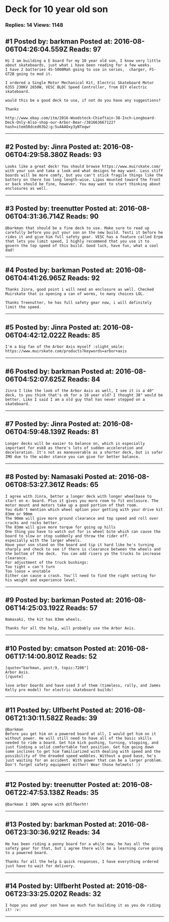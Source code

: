 # Deck for 10 year old son

### Replies: 14 Views: 1148

## \#1 Posted by: barkman Posted at: 2016-08-06T04:26:04.559Z Reads: 97

```
Hi I am building a E board for my 10 year old son, I know very little about skateboards, just what i have been reading for a few weeks.
I have 2 batteries 4S-5000Mah going to use in series,  charger, FS-GT2B going to mod it.

I ordered a Single Motor Mechanical Kit, Electric Skateboard Motor 6355 230KV 2650W, VESC BLDC Speed Controller, from DIY electric skateboard.

would this be a good deck to use, if not do you have any suggestions?

Thanks

http://www.ebay.com/itm/2016-Woodstock-Chieftain-38-Inch-Longboard-Deck-Only-Also-shop-our-Arbor-Bear-/381663667122?hash=item58dced63b2:g:5u4AAOxy3yNTeqwr
```

---
## \#2 Posted by: Jinra Posted at: 2016-08-06T04:29:58.380Z Reads: 93

```
Looks like a great deck! You should browse https://www.muirskate.com/ with your son and take a look and what designs he may want. Less stiff boards will be more comfy, but you can't stick fragile things like the battery on there too long length-wise. Lipos mounted toward the front or back should be fine, however. You may want to start thinking about enclosures as well.
```

---
## \#3 Posted by: treenutter Posted at: 2016-08-06T04:31:36.714Z Reads: 90

```
@barkman that should be a fine deck to use. Make sure to read up carefully before you put your son on the new build. Testi it before he rides it and give him full safety gear. VESC has a feature called Erpm  that lets you limit speed, I highly recommend that you use it to govern the top speed of this build. Good luck, have fun, what a cool dad!
```

---
## \#4 Posted by: barkman Posted at: 2016-08-06T04:41:26.965Z Reads: 92

```
Thanks Jinra, good point i will need an enclosure as well. Checked Muirskate that is opening a can of worms, to many choices LOL.

Thanks Treenutter, he has full safety gear now, i will definitely limit the speed.
```

---
## \#5 Posted by: Jinra Posted at: 2016-08-06T04:42:12.022Z Reads: 85

```
I'm a big fan of the Arbor Axis myself :slight_smile:
https://www.muirskate.com/products?keywords=arbor+axis
```

---
## \#6 Posted by: barkman Posted at: 2016-08-06T04:52:07.625Z Reads: 84

```
Jinra I like the look of the Arbor Axis as well, I see it is a 40" deck, to you think that's ok for a 10 year old? I thought 38" would be better. Like I said I am a old guy that has never stepped on a skateboard.
```

---
## \#7 Posted by: Jinra Posted at: 2016-08-06T04:59:48.139Z Reads: 81

```
Longer decks will be easier to balance on, which is especially important for esk8 as there's lots of sudden acceleration and deceleration. It's not as maneuverable as a shorter deck, but is safer IMO due to the wider stance you can give for better balance.
```

---
## \#8 Posted by: Namasaki Posted at: 2016-08-06T08:53:27.361Z Reads: 65

```
I agree with Jinra, better a longer deck with longer wheelbase to start on e- board. Plus it gives you more room to fit enclosure. The motor mount and motors take up a good portion of that room. 
You didn't mention which wheel option your getting with your drive kit 83mm or 90mm
The 90mm will give more ground clearance and top speed and roll over cracks and rocks better.
The 83mm will give more torque for going up hills 
One thing you have to watch out for is wheel bite which can cause the board to slow or stop suddenly and throw the rider off. 
especially with the larger wheels. 
Have your son stand on the board and tip it hard like he's turning sharply and check to see if there is clearance between the wheels and the bottom of the deck.  You can add risers yo the trucks to increase clearance. 
For adjustment of the truck bushings:
Too tight = can't turn
Too loose = unstable 
Either can cause a crash. You'll need to find the right setting for his weight and experience level.
```

---
## \#9 Posted by: barkman Posted at: 2016-08-06T14:25:03.192Z Reads: 57

```
Namasaki, the kit has 83mm wheels.

Thanks for all the help, will probably use the Arbor Axis.
```

---
## \#10 Posted by: cmatson Posted at: 2016-08-06T17:14:00.801Z Reads: 52

```
[quote="barkman, post:9, topic:7206"]
Arbor Axis.
[/quote]

love arbor boards and have used 3 of them (timeless, rally, and James Kelly pro model) for electric skateboard builds!
```

---
## \#11 Posted by: Ulfberht Posted at: 2016-08-06T21:30:11.582Z Reads: 39

```
@barkman
Before you get him on a powered board at all, I would get him on it without power. He will still need to have all of the basic skills needed to ride a board. Get him kick pushing, turning, stopping, and just finding a solid comfortable foot position. Get him going down some inclines to get him familiarized with dealing with speed and the possibility of the dreaded speed wobbles. Without a good base, he's just waiting for an accident. With power that can be a larger problem.  
Don't forget safety equipment either! Wear those helmets! :)
```

---
## \#12 Posted by: treenutter Posted at: 2016-08-06T22:47:53.138Z Reads: 35

```
@barkman I 100% agree with @Ulfberht!
```

---
## \#13 Posted by: barkman Posted at: 2016-08-06T23:30:36.921Z Reads: 34

```
He has been riding a penny board for a while now, he has all the safety gear for that, but i agree there will be a learning curve going to a powered board.

Thanks for all the help & quick responses, I have everything ordered just have to wait for delivery.
```

---
## \#14 Posted by: Ulfberht Posted at: 2016-08-06T23:33:25.020Z Reads: 32

```
I hope you and your son have as much fun building it as you do riding it! :v:
```

---
